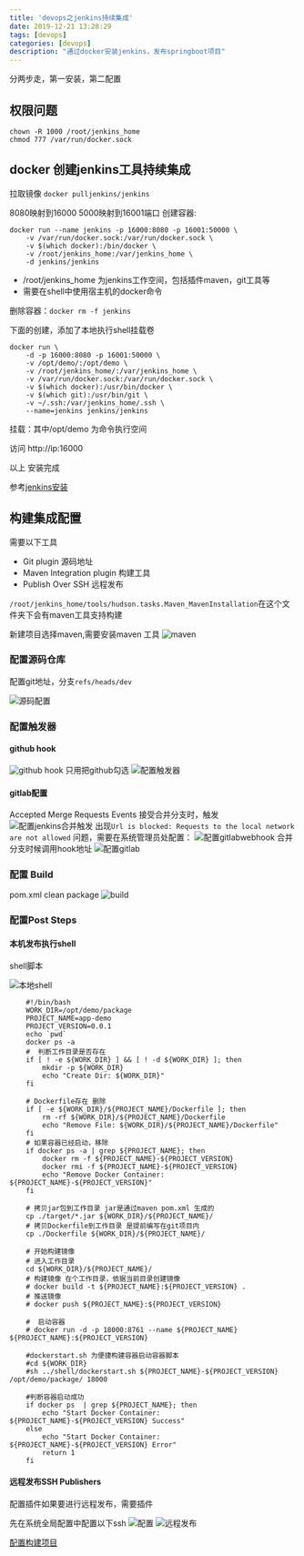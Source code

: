 ```yaml
---
title: 'devops之jenkins持续集成'
date: 2019-12-21 13:28:29
tags: [devops]
categories: [devops]
description: "通过docker安装jenkins，发布springboot项目"
---
```


分两步走，第一安装，第二配置



## 权限问题

```
chown -R 1000 /root/jenkins_home
chmod 777 /var/run/docker.sock
```

## docker 创建jenkins工具持续集成

拉取镜像 `docker pulljenkins/jenkins`

8080映射到16000 5000映射到16001端口
创建容器:

```
docker run --name jenkins -p 16000:8080 -p 16001:50000 \
    -v /var/run/docker.sock:/var/run/docker.sock \
    -v $(which docker):/bin/docker \
    -v /root/jenkins_home:/var/jenkins_home \
    -d jenkins/jenkins
```

- /root/jenkins_home 为jenkins工作空间，包括插件maven，git工具等
- 需要在shell中使用宿主机的docker命令

删除容器：`docker rm -f jenkins`

下面的创建，添加了本地执行shell挂载卷

```
docker run \
    -d -p 16000:8080 -p 16001:50000 \
    -v /opt/demo/:/opt/demo \
    -v /root/jenkins_home/:/var/jenkins_home \
    -v /var/run/docker.sock:/var/run/docker.sock \
    -v $(which docker):/usr/bin/docker \
    -v $(which git):/usr/bin/git \
    -v ~/.ssh:/var/jenkins_home/.ssh \
    --name=jenkins jenkins/jenkins
```

挂载：其中/opt/demo 为命令执行空间

访问 http://ip:16000

以上 安装完成

参考[jenkins安装](https://www.cnblogs.com/stulzq/p/8627360.html)


## 构建集成配置
需要以下工具 	
- Git plugin 源码地址
- Maven Integration plugin   构建工具
- Publish Over SSH 远程发布

`/root/jenkins_home/tools/hudson.tasks.Maven_MavenInstallation`在这个文件夹下会有maven工具支持构建

新建项目选择maven,需要安装maven 工具
![maven](devops之jenkins持续集成/pom.png)
### 配置源码仓库

配置git地址，分支`refs/heads/dev`

![源码配置](devops之jenkins持续集成/gitsource.png)
### 配置触发器

#### github hook
![github hook](devops之jenkins持续集成/githubhook.png)
只用把github勾选
![配置触发器](devops之jenkins持续集成/配置触发器.png)

#### gitlab配置
Accepted Merge Requests Events 接受合并分支时，触发
![配置jenkins合并触发](devops之jenkins持续集成/webhook.png)
出现`Url is blocked: Requests to the local network are not allowed` 问题，需要在系统管理员处配置：
![配置gitlabwebhook](devops之jenkins持续集成/gitlab配置1.png)
合并分支时候调用hook地址
![配置gitlab](devops之jenkins持续集成/gitlab配置2.png)

### 配置 Build
pom.xml
clean package
![build](devops之jenkins持续集成/bulid.png)
### 配置Post Steps


#### 本机发布执行shell
shell脚本

![本地shell](devops之jenkins持续集成/shell.png)


```
    #!/bin/bash
    WORK_DIR=/opt/demo/package
    PROJECT_NAME=app-demo
    PROJECT_VERSION=0.0.1
    echo `pwd`
    docker ps -a 
    #  判断工作目录是否存在
    if [ ! -e ${WORK_DIR} ] && [ ! -d ${WORK_DIR} ]; then
        mkdir -p ${WORK_DIR}
        echo "Create Dir: ${WORK_DIR}"
    fi

    # Dockerfile存在 删除
    if [ -e ${WORK_DIR}/${PROJECT_NAME}/Dockerfile ]; then
        rm -rf ${WORK_DIR}/${PROJECT_NAME}/Dockerfile
        echo "Remove File: ${WORK_DIR}/${PROJECT_NAME}/Dockerfile"
    fi
    # 如果容器已经启动，移除
    if docker ps -a | grep ${PROJECT_NAME}; then
        docker rm -f ${PROJECT_NAME}-${PROJECT_VERSION}
        docker rmi -f ${PROJECT_NAME}-${PROJECT_VERSION}
        echo "Remove Docker Container: ${PROJECT_NAME}-${PROJECT_VERSION}"
    fi

    # 拷贝jar包到工作目录 jar是通过maven pom.xml 生成的
    cp ./target/*.jar ${WORK_DIR}/${PROJECT_NAME}/ 
    # 拷贝Dockerfile到工作目录 是提前编写在git项目内
    cp ./Dockerfile ${WORK_DIR}/${PROJECT_NAME}/
    
    # 开始构建镜像
    # 进入工作目录
    cd ${WORK_DIR}/${PROJECT_NAME}/
    # 构建镜像 在个工作目录，依据当前目录创建镜像
    # docker build -t ${PROJECT_NAME}:${PROJECT_VERSION} .
    # 推送镜像
    # docker push ${PROJECT_NAME}:${PROJECT_VERSION}

    #  启动容器
    # docker run -d -p 18000:8761 --name ${PROJECT_NAME} ${PROJECT_NAME}:${PROJECT_VERSION}

    #dockerstart.sh 为便捷构建容器启动容器脚本
    #cd ${WORK_DIR}
    #sh ../shell/dockerstart.sh ${PROJECT_NAME}-${PROJECT_VERSION} /opt/demo/package/ 18000

    #判断容器启动成功
    if docker ps  | grep ${PROJECT_NAME}; then
        echo "Start Docker Container: ${PROJECT_NAME}-${PROJECT_VERSION} Success"
    else 
        echo "Start Docker Container: ${PROJECT_NAME}-${PROJECT_VERSION} Error"
        return 1
    fi

```

#### 远程发布SSH Publishers
配置插件如果要进行远程发布，需要插件

先在系统全局配置中配置以下ssh
![配置](devops之jenkins持续集成/配置ssh.png)
![远程发布](devops之jenkins持续集成/SSHpublisher.png)


[配置构建项目](https://blog.csdn.net/Denny2333/article/details/88037413)